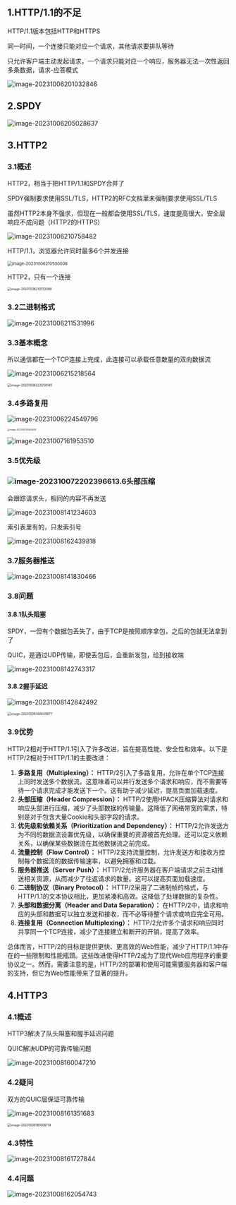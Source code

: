 ## 1.HTTP/1.1的不足

HTTP/1.1版本包括HTTP和HTTPS 

同一时间，一个连接只能对应一个请求，其他请求要排队等待

只允许客户端主动发起请求，一个请求只能对应一个响应，服务器无法一次性返回多条数据，请求-应答模式

![image-20231006201032846](imgs/image-20231006201032846.png)

## 2.SPDY

![image-20231006205028637](imgs/image-20231006205028637.png)

## 3.HTTP2

### 3.1概述

HTTP2，相当于把HTTP/1.1和SPDY合并了

SPDY强制要求使用SSL/TLS，HTTP2的RFC文档里未强制要求使用SSL/TLS

虽然HTTP2本身不强求，但现在一般都会使用SSL/TLS，速度提高很大，安全层响应不成问题（HTTP2的HTTPS）

![image-20231006210758482](imgs/image-20231006210758482.png)

HTTP/1.1，浏览器允许同时最多6个并发连接

<img src="imgs/image-20231006210530008.png" alt="image-20231006210530008" style="zoom: 67%;" />

HTTP2，只有一个连接

<img src="imgs/image-20231006210513088.png" alt="image-20231006210513088" style="zoom: 50%;" />



### 3.2二进制格式

![image-20231006211531996](imgs/image-20231006211531996.png)

### 3.3基本概念

所以通信都在一个TCP连接上完成，此连接可以承载任意数量的双向数据流

![image-20231006215218564](imgs/image-20231006215218564.png)

<img src="imgs/image-20231006223256145.png" alt="image-20231006223256145" style="zoom:50%;" />



### 3.4多路复用  

![image-20231006224549796](imgs/image-20231006224549796.png)

<img src="imgs/image-20231007161652605.png" alt="image-20231007161652605" style="zoom: 33%;" />

![image-20231007161953510](imgs/image-20231007161953510.png)

### 3.5优先级

### ![image-20231007220239661](imgs/image-20231007220239661.png)3.6头部压缩

会跟踪请求头，相同的内容不再发送

![image-20231008141234603](imgs/image-20231008141234603.png)

索引表里有的，只发索引号

![image-20231008162439818](imgs/image-20231008162439818.png)

### 3.7服务器推送

![image-20231008141830466](imgs/image-20231008141830466.png)

### 3.8问题

#### 3.8.1队头阻塞

SPDY，一但有个数据包丢失了，由于TCP是按照顺序拿包，之后的包就无法拿到了

QUIC，是通过UDP传输，即使丢包后，会重新发包，给到接收端

![image-20231008142743317](imgs/image-20231008142743317.png)

#### 3.8.2握手延迟

![image-20231008142842492](imgs/image-20231008142842492.png)

<img src="imgs/image-20231008144649977.png" alt="image-20231008144649977" style="zoom:50%;" />

### 3.9优势

HTTP/2相对于HTTP/1.1引入了许多改进，旨在提高性能、安全性和效率。以下是HTTP/2相对于HTTP/1.1的主要改进：

1. **多路复用（Multiplexing）：** HTTP/2引入了多路复用，允许在单个TCP连接上同时发送多个数据流。这意味着可以并行发送多个请求和响应，而不需要等待一个请求完成才能发送下一个。这有助于减少延迟，提高页面加载速度。
2. **头部压缩（Header Compression）：** HTTP/2使用HPACK压缩算法对请求和响应头部进行压缩，减少了头部数据的传输量。这降低了网络带宽的需求，特别是对于包含大量Cookie和头部字段的请求。
3. **优先级和依赖关系（Prioritization and Dependency）：** HTTP/2允许发送方为不同的数据流设置优先级，以确保重要的资源被首先处理。还可以定义依赖关系，以确保某些数据流在其他数据流之前完成。
4. **流量控制（Flow Control）：** HTTP/2支持流量控制，允许发送方和接收方控制每个数据流的数据传输速率，以避免拥塞和过载。
5. **服务器推送（Server Push）：** HTTP/2允许服务器在客户端请求之前主动推送相关资源，从而减少了往返请求的数量。这可以提高页面加载速度。
6. **二进制协议（Binary Protocol）：** HTTP/2采用了二进制帧的格式，与HTTP/1.1的文本协议相比，更加紧凑和高效。这降低了处理数据的复杂性。
7. **头部和数据分离（Header and Data Separation）：** 在HTTP/2中，请求和响应的头部和数据可以独立发送和接收，而不必等待整个请求或响应完全可用。
8. **连接复用（Connection Multiplexing）：** HTTP/2允许多个请求和响应同时共享同一个TCP连接，减少了连接建立和断开的开销，提高了效率。

总体而言，HTTP/2的目标是提供更快、更高效的Web性能，减少了HTTP/1.1中存在的一些限制和性能瓶颈。这些改进使得HTTP/2成为了现代Web应用程序的重要协议之一。然而，需要注意的是，HTTP/2的部署和使用可能需要服务器和客户端的支持，但它为Web性能带来了显著的提升。



## 4.HTTP3

### 4.1概述

HTTP3解决了队头阻塞和握手延迟问题

QUIC解决UDP的可靠传输问题

![image-20231008160047210](imgs/image-20231008160047210.png)



### 4.2疑问

双方的QUIC层保证可靠传输

![image-20231008161351683](imgs/image-20231008161351683.png)

<img src="imgs/image-20231008161006714.png" alt="image-20231008161006714" style="zoom: 50%;" />

### 4.3特性

![image-20231008161727844](imgs/image-20231008161727844.png)

### 4.4问题

![image-20231008162054743](imgs/image-20231008162054743.png)
